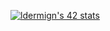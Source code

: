 <a href="https://github.com/oakoudad/badge42"><img src="https://badge.mediaplus.ma/darkblue/ldermign?1337Badge=off&UM6P=off" alt="ldermign's 42 stats" /></a>
